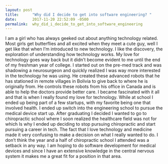 ```yaml
---
layout: post
title:      "Why did I decide to get into software engineering? "
date:       2017-11-20 22:52:09 -0500
permalink:  why_did_i_decide_to_get_into_software_engineering
---
```




I am a girl who has always geeked out about anything technology related. Most girls get butterflies and all excited when they meet a cute guy, well I get like that when I’m introduced to new technology. I like the discovery, the exploration of understanding how technology works.  My love for technology goes way back but it didn’t become evident to me until the end of my freshman year of college. I started out on the pre-med track and was shadowing a neurosurgeon and quickly realized I was way more interested in the technology he was using. He created these advanced robots that he has stationed in remote villages in Bolivia to give back to where he is originally from. He controls these robots from his office in Canada and is able to help the doctors provide better care. I became fascinated with it all and that is when I really found my love for technology. While at school I ended up being part of a few startups, with my favorite being one that involved health. I ended up switch into the engineering school to pursue the medical device start up. After graduating I decided I wanted to go to chiropractic school where I soon realized the healthcare field was not for which Is why I ended up deciding to stop pursuing chiropractic and start pursuing a career in tech. The fact that I love technology and medicine made it very confusing to make a decision on what I really wanted to do. I don’t think the year and a half of chiropractic school I attended was a setback in any way. I am hoping to do software development for medical devices and since I have an extensive knowledge in the central nervous system it makes me a great fit for a position in that area.


